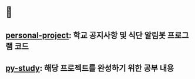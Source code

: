 # :book: 
## [personal-project](https://github.com/yousung1020/Python-Workspace/tree/main/personal_project): 학교 공지사항 및 식단 알림봇 프로그램 코드
## [py-study](https://github.com/yousung1020/Python-Workspace/tree/main/py-study): 해당 프로젝트를 완성하기 위한 공부 내용
